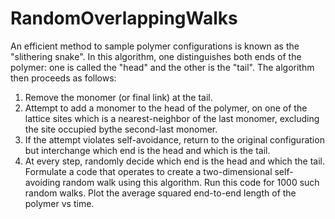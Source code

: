 # RandomOverlappingWalks
An efficient method to sample polymer configurations is known as the "slithering snake". 
In this algorithm, one distinguishes both ends of the polymer: 
one is called the "head" and the other is the "tail". 
The algorithm then proceeds as follows:
1. Remove the monomer (or final link) at the tail.
2. Attempt to add a monomer to the head of the polymer, on one of the lattice sites which is a nearest-neighbor of the last monomer, excluding the site occupied bythe second-last monomer.
3. If the attempt violates self-avoidance, return to the original configuration but interchange which end is the head and which is the tail.
4. At every step, randomly decide which end is the head and which the tail.
Formulate a code that operates to create a two-dimensional self-avoiding random walk using this algorithm. 
Run this code for 1000 such random walks. Plot the average squared end-to-end length of the polymer vs time.
